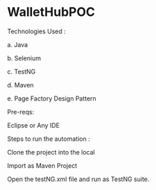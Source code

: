 # WalletHubPOC

Technologies Used :

a. Java

b. Selenium

c. TestNG

d. Maven

e. Page Factory Design Pattern

Pre-reqs:

Eclipse or Any IDE

Steps to run the automation :

Clone the project into the local

Import as Maven Project

Open the testNG.xml file and run as TestNG suite.
